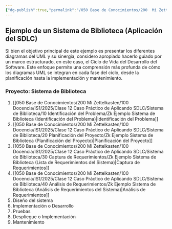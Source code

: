 ```yaml
---
{"dg-publish":true,"permalink":"/050 Base de Conocimientos/200  Mi Zettelkasten/100 Docencia/IS1/2025/Clase 12 Caso Práctico de Aplicando SDLC/Sistema de Biblioteca/Zk Ejemplo de un Sistema de Biblioteca (Aplicación del SDLC)/","tags":["digitalGarden","UML","sdlc"]}
---
```


## Ejemplo de un Sistema de Biblioteca (Aplicación del SDLC)

Si bien el objetivo principal de este ejemplo es presentar los diferentes diagramas del UML y su sinergia, considero apropiado hacerlo guiado por un marco estructurado, en este caso, el Ciclo de Vida del Desarrollo del Software. Este enfoque permite una comprensión más profunda de cómo los diagramas UML se integran en cada fase del ciclo, desde la planificación hasta la implementación y mantenimiento. 

### Proyecto: Sistema de Biblioteca

 1. [[050 Base de Conocimientos/200  Mi Zettelkasten/100 Docencia/IS1/2025/Clase 12 Caso Práctico de Aplicando SDLC/Sistema de Biblioteca/10 Identificación del Problema/Zk Ejemplo Sistema de Biblioteca (Identificación del Problema)\|Identificación del Problema]]
 2. [[050 Base de Conocimientos/200  Mi Zettelkasten/100 Docencia/IS1/2025/Clase 12 Caso Práctico de Aplicando SDLC/Sistema de Biblioteca/20 Planificación del Proyecto/Zk Ejemplo Sistema de Biblioteca (Planificación del Proyecto)\|Planificación del Proyecto]]
 3. [[050 Base de Conocimientos/200  Mi Zettelkasten/100 Docencia/IS1/2025/Clase 12 Caso Práctico de Aplicando SDLC/Sistema de Biblioteca/30 Captura de Requerimientos/Zk Ejemplo Sistema de Biblioteca (Lista de Requerimientos del Sistema)\|Captura de Requerimientos]]
 4. [[050 Base de Conocimientos/200  Mi Zettelkasten/100 Docencia/IS1/2025/Clase 12 Caso Práctico de Aplicando SDLC/Sistema de Biblioteca/40 Análisis de Requerimientos/Zk Ejemplo Sistema de Biblioteca (Análisis de Requerimientos del Sistema)\|Análisis de Requerimientos]]
 5. Diseño del sistema
 6. Implementación o Desarrollo
 7. Pruebas
 8. Despliegue o Implementación
 9. Mantenimiento